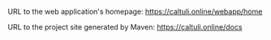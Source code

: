 URL to the web application's homepage: https://caltuli.online/webapp/home

URL to the project site generated by Maven: https://caltuli.online/docs
